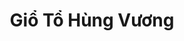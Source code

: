 ---
layout: "category-page"
title: "Giổ Tổ Hùng Vương"
description: "Tải miễn phí file đồ hoạ vector Giổ Tổ Hùng Vương png jpg pdf ai crd..."
permalink: "/category/gio-to-hung-vuong/"
image: "/assets/images/affiliates.jpg"
color: "#121826"
---
